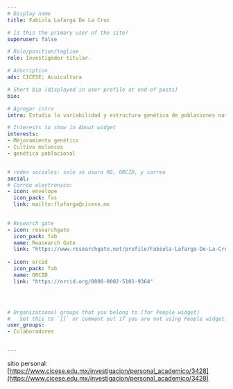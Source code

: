 ```yaml
---
# Display name
title: Fabiola Lafarga De La Cruz

# Is this the primary user of the site?
superuser: false

# Role/position/tagline
role: Investigador titular. 

# Adscription
ads: CICESE; Acuicultura

# Short bio (displayed in user profile at end of posts)
bio: 

# Agregar intro
intro: Estudio la variabilidad y estructura genética de poblaciones naturales y de cultivo de organismos acuáticos con importancia socio-económica para establecer programas de crianza selectiva y mejoramiento genético.

# Interests to show in About widget
interests: 
- Mejoramiento genético
- Cultivo moluscos
- genética poblacional


# redes sociales: solo se usara RG, ORCID, y correo
social:
# Correo electronico:
- icon: envelope
  icon_pack: fas
  link: mailto:flafarga@cicese.mx

  
# Research gate
- icon: researchgate
  icon_pack: fab
  name: Reasearch Gate
  link: "https://www.researchgate.net/profile/Fabiola-Lafarga-De-La-Cruz"
  
- icon: orcid
  icon_pack: fab
  name: ORCID
  link: "https://orcid.org/0000-0002-5101-9364"




# Organizational groups that you belong to (for People widget)
#   Set this to `[]` or comment out if you are not using People widget.
user_groups:
- Colaboradores


---
```




sitio personal: [https://www.cicese.edu.mx/investigacion/personal_academico/3428](https://www.cicese.edu.mx/investigacion/personal_academico/3428)